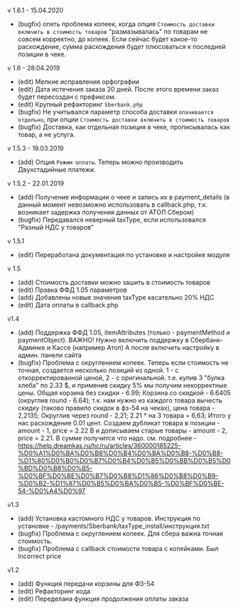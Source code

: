 v 1.6.1 - 15.04.2020
* (bugfix) опять проблема копеек, когда опция `Стоимость доставки включить в стоимость товаров` "размазывалась" по товарам не совсем корректно, до копеек. Если сейчас будет какое-то расхождение, сумма расхождения будет плюсоваться к последней позиции в чеке.

v 1.6 - 28.04.2019
* (edit) Мелкие исправления орфографии
* (edit) Дата истечения заказа 20 дней. После этого времени заказ будет пересоздан с префиксом.
* (edit) Крупный рефакторинг `Sberbank.php`
* (bugfix) Не учитывался параметр способа доставки `опачивается отдельно`, при опции `Стоимость доставки включить в стоимость товаров`
* (bugfix) Доставка, как отдельная позиция в чеке, прописывалась как товар, а не услуга.

v 1.5.3 - 19.03.2019
* (add) Опция `Режим оплаты`. Теперь можно производить Двухстадийные платежи. 

v 1.5.2 - 22.01.2019
* (add) Получение информации о чеке и запись их в payment_details (в данный момент невозможно использовать в callback.php, т.к. возникает задержка получения данных от АТОЛ Сбером)
* (bugfix) Передавался неверный taxType, если использовался "Разный НДС у товаров"

v 1.5.1
* (edit) Переработана документация по установке и настройке модуля

v 1.5
* (add) Стоимость доставки можно зашить в стоимость товаров
* (edit) Правка ФФД 1.05 параметров
* (add) Добавлены новые значения taxType касательно 20% НДС
* (edit) Дата оплаты в callback.php

v1.4
* (add) Поддержка ФФД 1.05, itemAttributes (только - paymentMethod и paymentObject). 
ВАЖНО! Нужно включить поддержку в Сбербанк-Админке и Кассе (например Атол)
А после включить настройку в админ. панели сайта
* (bugfix) Проблема с округлением копеек. Теперь если стоимость не
точная, создается несколько позиций из одной. 1 - с откорректированной
ценой, 2 - с оригинальной. т.е. купив 3 "булка хлеба" по 2.33 $, и применив
скидку 5% мы получим некорректные цены. 
Общая корзина без скидки - 6.99;
Корзина со скидкой - 6.6405 (округлив round - 6.64);
т.к. нам нужно из каждого товара вычесть скидку (таково правило скидок в фз-54 на чеках),
цена товара - 2,2135;
Округлив через round - 2,21;
2.21 * на 3 товара = 6,63;
Итого у нас расхождение 0.01 цент.
Создаем дубликат товара в позиции - amount - 1, price = 2.22
B и дописываем старые товары - amount - 2, price = 2.21. 
В сумме получится что надо.
см. подробнее - https://help.dreamkas.ru/hc/ru/articles/360000185225-%D0%A1%D0%BA%D0%B8%D0%B4%D0%BA%D0%B8-%D0%B8-%D1%80%D0%B0%D0%B7%D0%B4%D0%B5%D0%BB%D0%B5%D0%BD%D0%B8%D0%B5-%D0%BF%D0%BE%D0%B7%D0%B8%D1%86%D0%B8%D0%B9-%D0%B2-%D1%87%D0%B5%D0%BA%D0%B5-%D0%BF%D0%BE-54-%D0%A4%D0%97


v1.3
* (add) Установка кастомного НДС у товаров. Инструкция по установке - /payments/Sberbank/taxType_install/инструкция.txt
* (bugfix) Проблема с округлением копеек. Для сбера важна точная стоимость.
* (bugfix) Проблема с callback стоимости товара с копейками. Был Incorrect price

v1.2
* (add) Функция передачи корзины для ФЗ-54
* (edit) Рефакторинг кода
* (edit) Переделана функция продолжения оплаты заказа